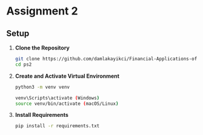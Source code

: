 # Assignment 2

## Setup

1. **Clone the Repository**

   ```bash
   git clone https://github.com/damlakayikci/Financial-Applications-of-Machine-Learning.git
   cd ps2

   ```

2. **Create and Activate Virtual Environment**

   ```bash
   python3 -m venv venv

   venv\Scripts\activate (Windows)
   source venv/bin/activate (macOS/Linux)
   ```

3. **Install Requirements**
   ```bash
   pip install -r requirements.txt
   ```
